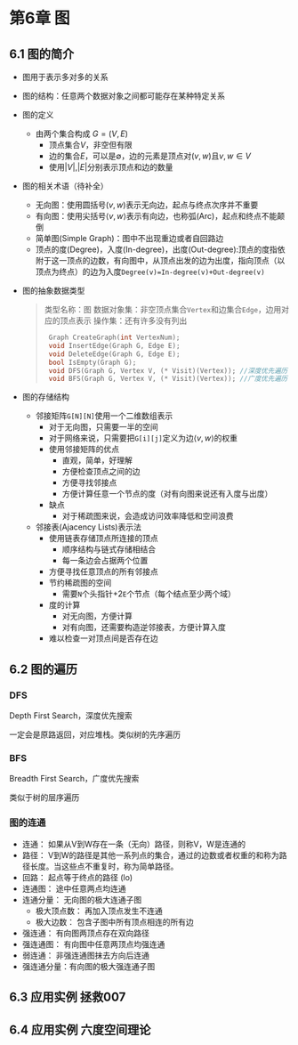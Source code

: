 # 第6章 图

## 6.1 图的简介

+ 图用于表示多对多的关系
+ 图的结构：任意两个数据对象之间都可能存在某种特定关系
+ 图的定义
  + 由两个集合构成 $G=(V,E)$
    + 顶点集合$V$，非空但有限
    + 边的集合$E$，可以是$\emptyset$，边的元素是顶点对$(v,w)$且$v,w\in{V}$
    + 使用$|V|$,$|E|$分别表示顶点和边的数量
+ 图的相关术语（待补全）
  + 无向图：使用圆括号$(v,w)$表示无向边，起点与终点次序并不重要
  + 有向图：使用尖括号$\langle v,w\rangle$表示有向边，也称弧(Arc)，起点和终点不能颠倒
  + 简单图(Simple Graph)：图中不出现重边或者自回路边
  + 顶点的度(Degree)，入度(In-degree)，出度(Out-degree):顶点的度指依附于这一顶点的边数，有向图中，从顶点出发的边为出度，指向顶点（以顶点为终点）的边为入度`Degree(v)=In-degree(v)+Out-degree(v)`
+ 图的抽象数据类型
  >类型名称：图
  >数据对象集：非空顶点集合`Vertex`和边集合`Edge`，边用对应的顶点表示
  >操作集：还有许多没有列出
  >
  >````c
  >  Graph CreateGraph(int VertexNum);
  >  void InsertEdge(Graph G, Edge E);
  >  void DeleteEdge(Graph G, Edge E);
  >  bool IsEmpty(Graph G);
  >  void DFS(Graph G, Vertex V, (* Visit)(Vertex)); //深度优先遍历
  >  void BFS(Graph G, Vertex V, (* Visit)(Vertex)); //广度优先遍历
  >````

+ 图的存储结构
  + 邻接矩阵`G[N][N]`使用一个二维数组表示
    + 对于无向图，只需要一半的空间
    + 对于网络来说，只需要把`G[i][j]`定义为边$\langle v,w \rangle$的权重
    + 使用邻接矩阵的优点
      + 直观，简单，好理解
      + 方便检查顶点之间的边
      + 方便寻找邻接点
      + 方便计算任意一个节点的度（对有向图来说还有入度与出度）
    + 缺点
      + 对于稀疏图来说，会造成访问效率降低和空间浪费
  + 邻接表(Ajacency Lists)表示法
    + 使用链表存储顶点所连接的顶点
      + 顺序结构与链式存储相结合
      + 每一条边会占据两个位置
    + 方便寻找任意顶点的所有邻接点
    + 节约稀疏图的空间
      + 需要`N`个头指针+2`E`个节点（每个结点至少两个域）
    + 度的计算
      + 对无向图，方便计算
      + 对有向图，还需要构造逆邻接表，方便计算入度
    + 难以检查一对顶点间是否存在边

## 6.2 图的遍历

### DFS

Depth First Search，深度优先搜索

一定会是原路返回，对应堆栈。类似树的先序遍历

### BFS

Breadth First Search，广度优先搜索

类似于树的层序遍历

### 图的连通

+ 连通： 如果从V到W存在一条（无向）路径，则称V，W是连通的
+ 路径： V到W的路径是其他一系列点的集合，通过的边数或者权重的和称为路径长度。当这些点不重复时，称为简单路径。
+ 回路： 起点等于终点的路径 (lo)
+ 连通图： 途中任意两点均连通
+ 连通分量： 无向图的极大连通子图
  + 极大顶点数： 再加入顶点发生不连通
  + 极大边数： 包含子图中所有顶点相连的所有边
+ 强连通： 有向图两顶点存在双向路径
+ 强连通图： 有向图中任意两顶点均强连通
+ 弱连通： 非强连通图抹去方向后连通
+ 强连通分量：有向图的极大强连通子图

## 6.3 应用实例 拯救007

## 6.4 应用实例 六度空间理论